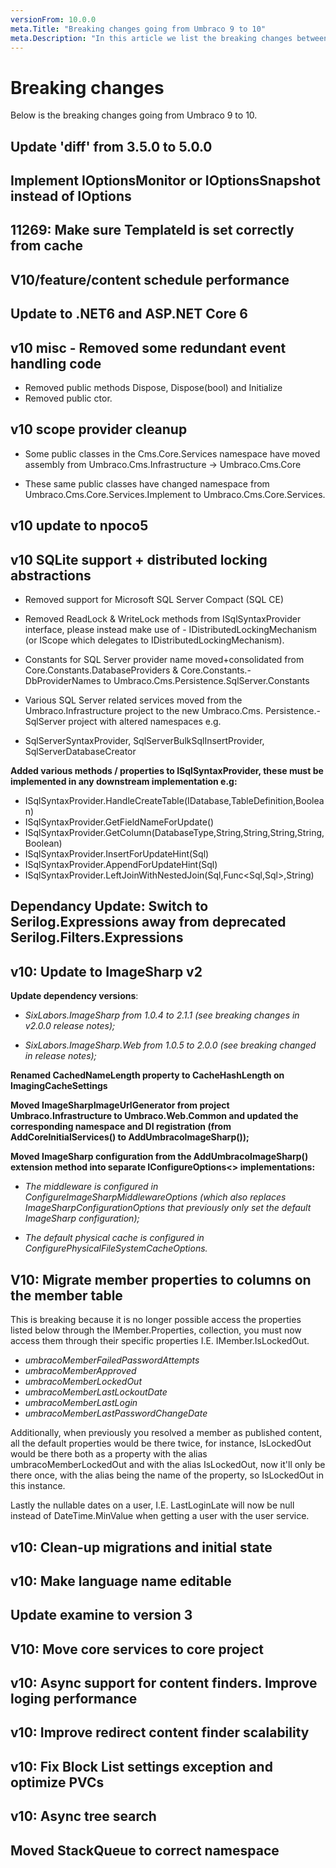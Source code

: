 ```yaml
---
versionFrom: 10.0.0
meta.Title: "Breaking changes going from Umbraco 9 to 10"
meta.Description: "In this article we list the breaking changes between Umbraco 9 and 10"
---
```


# Breaking changes

Below is the breaking changes going from Umbraco 9 to 10.

## Update 'diff' from 3.5.0 to 5.0.0

## Implement IOptionsMonitor or IOptionsSnapshot instead of IOptions

## 11269: Make sure TemplateId is set correctly from cache

## V10/feature/content schedule performance

## Update to .NET6 and ASP.NET Core 6

## v10 misc - Removed some redundant event handling code

- Removed public methods Dispose, Dispose(bool) and Initialize
- Removed public ctor.

## v10 scope provider cleanup

- Some public classes in the Cms.Core.Services namespace have moved assembly from Umbraco.Cms.Infrastructure -> Umbraco.Cms.Core

- These same public classes have changed namespace from Umbraco.Cms.Core.Services.Implement to Umbraco.Cms.Core.Services.

## v10 update to npoco5

## v10 SQLite support + distributed locking abstractions

- Removed support for Microsoft SQL Server Compact (SQL CE)

- Removed ReadLock & WriteLock methods from ISqlSyntaxProvider interface, please instead make use of - IDistributedLockingMechanism (or IScope which delegates to IDistributedLockingMechanism).

- Constants for SQL Server provider name moved+consolidated from Core.Constants.DatabaseProviders & Core.Constants.- DbProviderNames to Umbraco.Cms.Persistence.SqlServer.Constants

- Various SQL Server related services moved from the Umbraco.Infrastructure project to the new Umbraco.Cms.
Persistence.- SqlServer project with altered namespaces e.g.

- SqlServerSyntaxProvider, SqlServerBulkSqlInsertProvider, SqlServerDatabaseCreator

**Added various methods / properties to ISqlSyntaxProvider, these must be implemented in any downstream implementation e.g:**

- ISqlSyntaxProvider.HandleCreateTable(IDatabase,TableDefinition,Boolean)
- ISqlSyntaxProvider.GetFieldNameForUpdate()
- ISqlSyntaxProvider.GetColumn(DatabaseType,String,String,String,String,Boolean)
- ISqlSyntaxProvider.InsertForUpdateHint(Sql)
- ISqlSyntaxProvider.AppendForUpdateHint(Sql)
- ISqlSyntaxProvider.LeftJoinWithNestedJoin(Sql,Func<Sql,Sql>,String)

## Dependancy Update: Switch to Serilog.Expressions away from deprecated Serilog.Filters.Expressions

## v10: Update to ImageSharp v2

**Update dependency versions**:

- _SixLabors.ImageSharp from 1.0.4 to 2.1.1 (see breaking changes in v2.0.0 release notes);_

- _SixLabors.ImageSharp.Web from 1.0.5 to 2.0.0 (see breaking changed in release notes);_

**Renamed CachedNameLength property to CacheHashLength on ImagingCacheSettings**

**Moved ImageSharpImageUrlGenerator from project Umbraco.Infrastructure to Umbraco.Web.Common and updated the corresponding namespace and DI registration (from AddCoreInitialServices() to AddUmbracoImageSharp());**

**Moved ImageSharp configuration from the AddUmbracoImageSharp() extension method into separate IConfigureOptions<> implementations:**

- _The middleware is configured in ConfigureImageSharpMiddlewareOptions (which also replaces ImageSharpConfigurationOptions that previously only set the default ImageSharp configuration);_

- _The default physical cache is configured in ConfigurePhysicalFileSystemCacheOptions._

## V10: Migrate member properties to columns on the member table

This is breaking because it is no longer possible access the properties listed below through the IMember.Properties, collection, you must now access them through their specific properties I.E. IMember.IsLockedOut.

- _umbracoMemberFailedPasswordAttempts_
- _umbracoMemberApproved_
- _umbracoMemberLockedOut_
- _umbracoMemberLastLockoutDate_
- _umbracoMemberLastLogin_
- _umbracoMemberLastPasswordChangeDate_

Additionally, when previously you resolved a member as published content, all the default properties would be there twice, for instance, IsLockedOut would be there both as a property with the alias umbracoMemberLockedOut and with the alias IsLockedOut, now it'll only be there once, with the alias being the name of the property, so IsLockedOut in this instance.

Lastly the nullable dates on a user, I.E. LastLoginLate will now be null instead of DateTime.MinValue when getting a user with the user service.

## v10: Clean-up migrations and initial state

## v10: Make language name editable

## Update examine to version 3

## V10: Move core services to core project

## v10: Async support for content finders. Improve loging performance

## v10: Improve redirect content finder scalability

## v10: Fix Block List settings exception and optimize PVCs

## v10: Async tree search

## Moved StackQueue to correct namespace
